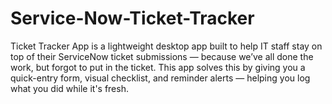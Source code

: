# Service-Now-Ticket-Tracker
Ticket Tracker App is a lightweight desktop app built to help IT staff stay on top of their ServiceNow ticket submissions — because we’ve all done the work, but forgot to put in the ticket.  This app solves this by giving you a quick-entry form, visual checklist, and reminder alerts — helping you log what you did while it's fresh.
